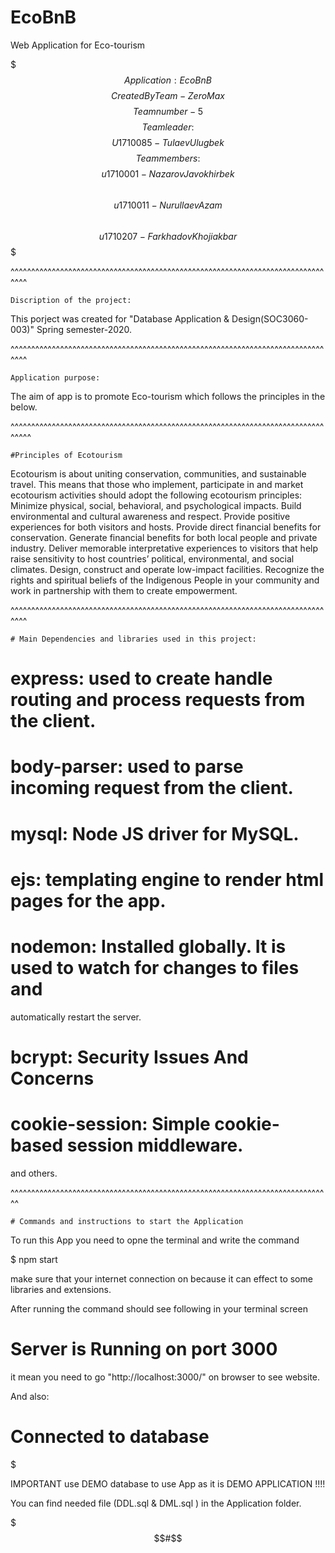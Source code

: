 # EcoBnB
Web Application for Eco-tourism 

$$$$$$$$$$$$$$$$$$$$$$$$$$$$$$$$$$$$$$$$$$$$$
$$                                         $$
$$	Application : EcoBnB               $$
$$                                         $$
$$	Created By Team-ZeroMax            $$
$$                                         $$
$$	Team number - 5                    $$
$$                                         $$
$$		Team leader:               $$
$$	U1710085 - Tulaev Ulugbek          $$
$$                                         $$
$$		Team members:              $$
$$	u1710001 - Nazarov Javokhirbek     $$  
$$	u1710011 - Nurullaev Azam          $$    
$$	u1710207 - Farkhadov Khojiakbar    $$
$$                                         $$
$$$$$$$$$$$$$$$$$$$$$$$$$$$$$$$$$$$$$$$$$$$$$

^^^^^^^^^^^^^^^^^^^^^^^^^^^^^^^^^^^^^^^^^^^^^^^^^^^^^^^^^^^^^^^^^^^^^^^^^^^^^^^^

	Discription of the project: 

This porject was created for "Database Application & Design(SOC3060-003)" 
Spring semester-2020.

^^^^^^^^^^^^^^^^^^^^^^^^^^^^^^^^^^^^^^^^^^^^^^^^^^^^^^^^^^^^^^^^^^^^^^^^^^^^^^^^

	Application purpose:
 
The aim of app is to promote Eco-tourism which follows the principles
in the below.

^^^^^^^^^^^^^^^^^^^^^^^^^^^^^^^^^^^^^^^^^^^^^^^^^^^^^^^^^^^^^^^^^^^^^^^^^^^^^^^^^

	#Principles of Ecotourism

Ecotourism is about uniting conservation, communities, and sustainable travel. 
This means that those who implement, participate in and market ecotourism activities 
should adopt the following ecotourism principles:
Minimize physical, social, behavioral, and psychological impacts.
Build environmental and cultural awareness and respect.
Provide positive experiences for both visitors and hosts.
Provide direct financial benefits for conservation.
Generate financial benefits for both local people and private industry.
Deliver memorable interpretative experiences to visitors that help raise sensitivity 
to host countries’ political, environmental, and social climates.
Design, construct and operate low-impact facilities.
Recognize the rights and spiritual beliefs of the Indigenous People in your 
community and work in partnership with them to create empowerment.


^^^^^^^^^^^^^^^^^^^^^^^^^^^^^^^^^^^^^^^^^^^^^^^^^^^^^^^^^^^^^^^^^^^^^^^^^^^^^^^^


	# Main Dependencies and libraries used in this project:

# express: used to create handle routing and process requests from the client.

# body-parser: used to parse incoming request from the client.

# mysql: Node JS driver for MySQL.

# ejs: templating engine to render html pages for the app.

# nodemon: Installed globally. It is used to watch for changes to files and 
automatically restart the server.

# bcrypt: Security Issues And Concerns

# cookie-session: Simple cookie-based session middleware.

and others.


^^^^^^^^^^^^^^^^^^^^^^^^^^^^^^^^^^^^^^^^^^^^^^^^^^^^^^^^^^^^^^^^^^^^^^^^^^^^^^

	# Commands and instructions to start the Application

To run this App you need to opne the terminal and write the command

  $ npm start

make sure that your internet connection on because it can effect to some 
libraries and extensions.

After running the command should see following in your terminal screen

  # Server is Running on port 3000  

it mean you need to go "http://localhost:3000/" on browser to see website.

And also:

  # Connected to database



$$$$$$$$$$$$$$$$$$$$$$$$$$$$$$$$$$$$$$$$$$$$$$$$$$$$$$$$$$$$$$$$$$$$$$$$$$$$$$$$$


IMPORTANT use DEMO database to use App as it is DEMO APPLICATION !!!!

You can find needed file (DDL.sql & DML.sql ) in the Application folder.


$$$$$$$$$$$$$$$$$$$$$$$$$$$$$$$$$$$$$$$$$$$$$$$$$$$$$$$$$$$$$$$$$$$$$$$#$$$$$$$$$$





